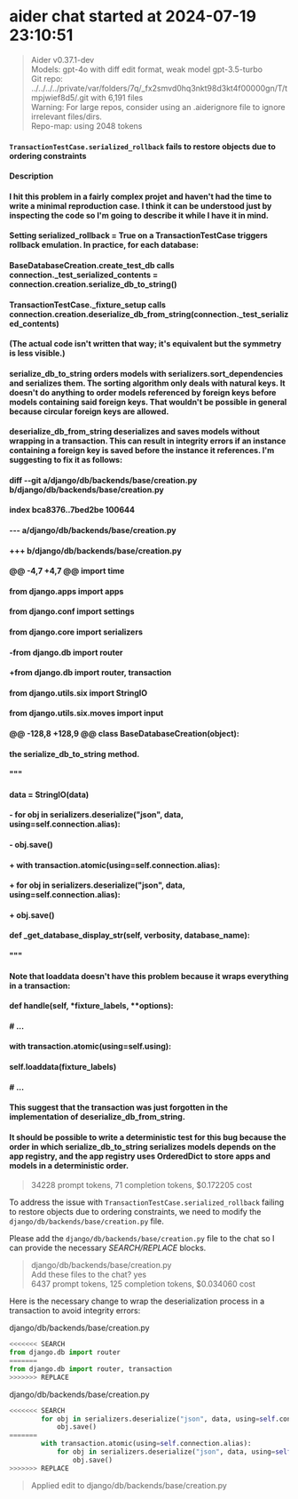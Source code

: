 
# aider chat started at 2024-07-19 23:10:51

> Aider v0.37.1-dev  
> Models: gpt-4o with diff edit format, weak model gpt-3.5-turbo  
> Git repo: ../../../../private/var/folders/7q/_fx2smvd0hq3nkt98d3kt4f00000gn/T/tmpjwief8d5/.git with 6,191 files  
> Warning: For large repos, consider using an .aiderignore file to ignore irrelevant files/dirs.  
> Repo-map: using 2048 tokens  

#### `TransactionTestCase.serialized_rollback` fails to restore objects due to ordering constraints  
#### Description  
#### 	  
#### I hit this problem in a fairly complex projet and haven't had the time to write a minimal reproduction case. I think it can be understood just by inspecting the code so I'm going to describe it while I have it in mind.  
#### Setting serialized_rollback = True on a TransactionTestCase triggers ​rollback emulation. In practice, for each database:  
#### BaseDatabaseCreation.create_test_db calls connection._test_serialized_contents = connection.creation.serialize_db_to_string()  
#### TransactionTestCase._fixture_setup calls connection.creation.deserialize_db_from_string(connection._test_serialized_contents)  
#### (The actual code isn't written that way; it's equivalent but the symmetry is less visible.)  
#### serialize_db_to_string orders models with serializers.sort_dependencies and serializes them. The sorting algorithm only deals with natural keys. It doesn't do anything to order models referenced by foreign keys before models containing said foreign keys. That wouldn't be possible in general because circular foreign keys are allowed.  
#### deserialize_db_from_string deserializes and saves models without wrapping in a transaction. This can result in integrity errors if an instance containing a foreign key is saved before the instance it references. I'm suggesting to fix it as follows:  
#### diff --git a/django/db/backends/base/creation.py b/django/db/backends/base/creation.py  
#### index bca8376..7bed2be 100644  
#### --- a/django/db/backends/base/creation.py  
#### +++ b/django/db/backends/base/creation.py  
#### @@ -4,7 +4,7 @@ import time  
####  from django.apps import apps  
####  from django.conf import settings  
####  from django.core import serializers  
#### -from django.db import router  
#### +from django.db import router, transaction  
####  from django.utils.six import StringIO  
####  from django.utils.six.moves import input  
####    
#### @@ -128,8 +128,9 @@ class BaseDatabaseCreation(object):  
#### 		 the serialize_db_to_string method.  
#### 		 """  
#### 		 data = StringIO(data)  
#### -		for obj in serializers.deserialize("json", data, using=self.connection.alias):  
#### -			obj.save()  
#### +		with transaction.atomic(using=self.connection.alias):  
#### +			for obj in serializers.deserialize("json", data, using=self.connection.alias):  
#### +				obj.save()  
####    
#### 	 def _get_database_display_str(self, verbosity, database_name):  
#### 		 """  
#### Note that loaddata doesn't have this problem because it wraps everything in a transaction:  
#### 	def handle(self, *fixture_labels, **options):  
#### 		# ...  
#### 		with transaction.atomic(using=self.using):  
#### 			self.loaddata(fixture_labels)  
#### 		# ...  
#### This suggest that the transaction was just forgotten in the implementation of deserialize_db_from_string.  
#### It should be possible to write a deterministic test for this bug because the order in which serialize_db_to_string serializes models depends on the app registry, and the app registry uses OrderedDict to store apps and models in a deterministic order.  
> 34228 prompt tokens, 71 completion tokens, $0.172205 cost  

To address the issue with `TransactionTestCase.serialized_rollback` failing to restore objects due to ordering constraints, we need to modify the `django/db/backends/base/creation.py` file.

Please add the `django/db/backends/base/creation.py` file to the chat so I can provide the necessary *SEARCH/REPLACE* blocks.

> django/db/backends/base/creation.py  
> Add these files to the chat? yes  
> 6437 prompt tokens, 125 completion tokens, $0.034060 cost  

Here is the necessary change to wrap the deserialization process in a transaction to avoid integrity errors:

django/db/backends/base/creation.py
```python
<<<<<<< SEARCH
from django.db import router
=======
from django.db import router, transaction
>>>>>>> REPLACE
```

django/db/backends/base/creation.py
```python
<<<<<<< SEARCH
        for obj in serializers.deserialize("json", data, using=self.connection.alias):
            obj.save()
=======
        with transaction.atomic(using=self.connection.alias):
            for obj in serializers.deserialize("json", data, using=self.connection.alias):
                obj.save()
>>>>>>> REPLACE
```

> Applied edit to django/db/backends/base/creation.py  

